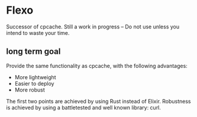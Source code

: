 # Flexo

Successor of cpcache. Still a work in progress – Do not use unless you intend to waste your time.

## long term goal
Provide the same functionality as cpcache, with the following advantages:
* More lightweight
* Easier to deploy
* More robust

The first two points are achieved by using Rust instead of Elixir. Robustness is achieved by using a
battletested and well known library: curl.
